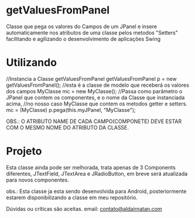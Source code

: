 # getValuesFromPanel
Classe que pega os valores do Campos de um JPanel e insere automaticamente nos atributos de uma classe pelos metodos "Setters" facilitando e agilizando o desenvolvimento de aplicações Swing

# Utilizando

//Instancia a Classe getValuesFromPanel
getValuesFromPanel p = new getValuesFromPanel();
//esta é a classe de modelo que receberá os valores dos campos
MyClasse mc = new MyClasse();
//Passa como parâmetro o JPanel que contem os componentes, e o nome da Classe que instanciada acima, 
//no nosso caso MyClasse que contem os metodos getter e setters.
mc = (MyClasse) p.pega(this.myJPanel, "MyClasse");


OBS.: O ATRIBUTO NAME DE CADA CAMPO(COMPONETE) DEVE ESTAR COM O MESMO NOME DO ATRIBUTO DA CLASSE.

# Projeto
Esta classe ainda pode ser melhorada, trata apenas de 3 Components diferentes, JTextField, JTextArea e JRadioButton, em breve será atualizada para novos componentes.

obs.: Esta classe ja esta sendo desenvolvida para Android, posteriormente estarem disponibilizando a classe em meu repositório.

Dúvidas ou críticas são aceitas.
email: contato@aldairnatan.com
